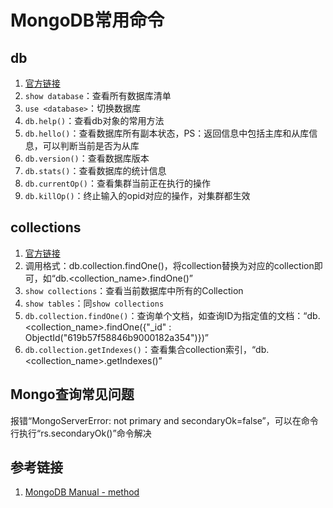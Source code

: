 # MongoDB常用命令


## db
1. [官方链接](https://www.mongodb.com/docs/manual/reference/method/js-database/)
2. `show database`：查看所有数据库清单
3. `use <database>`：切换数据库
4. `db.help()`：查看db对象的常用方法
5. `db.hello()`：查看数据库所有副本状态，PS：返回信息中包括主库和从库信息，可以判断当前是否为从库
6. `db.version()`：查看数据库版本
7. `db.stats()`：查看数据库的统计信息
8. `db.currentOp()`：查看集群当前正在执行的操作
9. `db.killOp()`：终止输入的opid对应的操作，对集群都生效


## collections
1. [官方链接](https://www.mongodb.com/docs/manual/reference/method/js-collection/)
2. 调用格式：db.collection.findOne()，将collection替换为对应的collection即可，如“db.<collection_name>.findOne()”
3. `show collections`：查看当前数据库中所有的Collection
4. `show tables`：同`show collections`
5. `db.collection.findOne()`：查询单个文档，如查询ID为指定值的文档：“db.<collection_name>.findOne({"_id" : ObjectId("619b57f58846b9000182a354")})”
6. `db.collection.getIndexes()`：查看集合collection索引，“db.<collection_name>.getIndexes()”



## Mongo查询常见问题
报错“MongoServerError: not primary and secondaryOk=false”，可以在命令行执行“rs.secondaryOk()”命令解决



## 参考链接
1. [MongoDB Manual - method](https://www.mongodb.com/docs/manual/reference/method/)